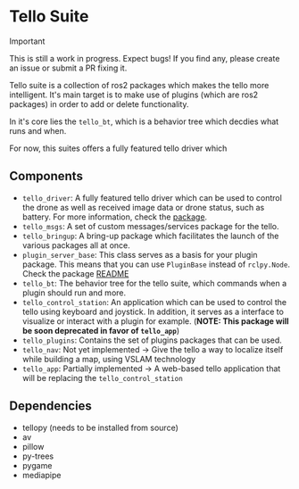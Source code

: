 # Tello Suite

> [!IMPORTANT]
> This is still a work in progress. Expect bugs!
> If you find any, please create an issue or submit a PR fixing it.

Tello suite is a collection of ros2 packages which makes the tello more intelligent.
It's main target is to make use of plugins (which are ros2 packages) in order to add
or delete functionality.

In it's core lies the `tello_bt`, which is a behavior tree which decdies what runs and when.

For now, this suites offers a fully featured tello driver which

## Components

- `tello_driver`: A fully featured tello driver which can be used to control the drone
  as well as received image data or drone status, such as battery. For more information, check
  the [package](./tello_driver/).
- `tello_msgs`: A set of custom messages/services package for the tello.
- `tello_bringup`: A bring-up package which facilitates the launch of the various packages all at once.
- `plugin_server_base`: This class serves as a basis for your plugin package. This means that you can use `PluginBase` instead of
  `rclpy.Node`. Check the package [README](./plugin_server_base/README.md)
- `tello_bt`: The behavior tree for the tello suite, which commands when a plugin should run
  and more.
- `tello_control_station`: An application which can be used to control the tello using keyboard
  and joystick. In addition, it serves as a interface to visualize or interact with a plugin for example. (**NOTE: This package will be soon deprecated in favor of `tello_app`**)
- `tello_plugins`: Contains the set of plugins packages that can be used.
- `tello_nav`: Not yet implemented -> Give the tello a way to localize itself while building a map, using VSLAM technology
- `tello_app`: Partially implemented -> A web-based tello application that will be replacing the `tello_control_station`

## Dependencies

- tellopy (needs to be installed from source)
- av
- pillow
- py-trees
- pygame
- mediapipe
